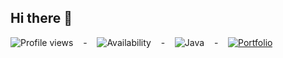 ## Hi there 👋


![Profile views](https://komarev.com/ghpvc/?username=Sour4vS&color=blue) &nbsp;&nbsp;&nbsp;-&nbsp;&nbsp;&nbsp; ![Availability](https://img.shields.io/badge/Status-Active-green) &nbsp;&nbsp;&nbsp;-&nbsp;&nbsp;&nbsp; ![Java](https://img.shields.io/badge/Java-Expert-orange) &nbsp;&nbsp;&nbsp;-&nbsp;&nbsp;&nbsp; [![Portfolio](https://img.shields.io/badge/Portfolio-Visit-blue)](https://your-portfolio-link.com)



<!--
**Sour4vS/Sour4vS** is a ✨ _special_ ✨ repository because its `README.md` (this file) appears on your GitHub profile.

Here are some ideas to get you started:

- 🔭 I’m currently working on ...
- 🌱 I’m currently learning ...
- 👯 I’m looking to collaborate on ...
- 🤔 I’m looking for help with ...
- 💬 Ask me about ...
- 📫 How to reach me: ...
- 😄 Pronouns: ...
- ⚡ Fun fact: ...
-->
